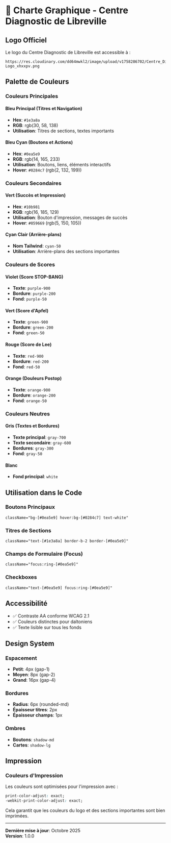 # 🎨 Charte Graphique - Centre Diagnostic de Libreville

## Logo Officiel

Le logo du Centre Diagnostic de Libreville est accessible à :
```
https://res.cloudinary.com/dd64mwkl2/image/upload/v1758286702/Centre_Diagnostic-Logo_xhxxpv.png
```

## Palette de Couleurs

### Couleurs Principales

#### Bleu Principal (Titres et Navigation)
- **Hex**: `#1e3a8a`
- **RGB**: rgb(30, 58, 138)
- **Utilisation**: Titres de sections, textes importants

#### Bleu Cyan (Boutons et Actions)
- **Hex**: `#0ea5e9`
- **RGB**: rgb(14, 165, 233)
- **Utilisation**: Boutons, liens, éléments interactifs
- **Hover**: `#0284c7` (rgb(2, 132, 199))

### Couleurs Secondaires

#### Vert (Succès et Impression)
- **Hex**: `#10b981`
- **RGB**: rgb(16, 185, 129)
- **Utilisation**: Bouton d'impression, messages de succès
- **Hover**: `#059669` (rgb(5, 150, 105))

#### Cyan Clair (Arrière-plans)
- **Nom Tailwind**: `cyan-50`
- **Utilisation**: Arrière-plans des sections importantes

### Couleurs de Scores

#### Violet (Score STOP-BANG)
- **Texte**: `purple-900`
- **Bordure**: `purple-200`
- **Fond**: `purple-50`

#### Vert (Score d'Apfel)
- **Texte**: `green-900`
- **Bordure**: `green-200`
- **Fond**: `green-50`

#### Rouge (Score de Lee)
- **Texte**: `red-900`
- **Bordure**: `red-200`
- **Fond**: `red-50`

#### Orange (Douleurs Postop)
- **Texte**: `orange-900`
- **Bordure**: `orange-200`
- **Fond**: `orange-50`

### Couleurs Neutres

#### Gris (Textes et Bordures)
- **Texte principal**: `gray-700`
- **Texte secondaire**: `gray-600`
- **Bordures**: `gray-300`
- **Fond**: `gray-50`

#### Blanc
- **Fond principal**: `white`

## Utilisation dans le Code

### Boutons Principaux
```tsx
className="bg-[#0ea5e9] hover:bg-[#0284c7] text-white"
```

### Titres de Sections
```tsx
className="text-[#1e3a8a] border-b-2 border-[#0ea5e9]"
```

### Champs de Formulaire (Focus)
```tsx
className="focus:ring-[#0ea5e9]"
```

### Checkboxes
```tsx
className="text-[#0ea5e9] focus:ring-[#0ea5e9]"
```

## Accessibilité

- ✅ Contraste AA conforme WCAG 2.1
- ✅ Couleurs distinctes pour daltoniens
- ✅ Texte lisible sur tous les fonds

## Design System

### Espacement
- **Petit**: 4px (gap-1)
- **Moyen**: 8px (gap-2)
- **Grand**: 16px (gap-4)

### Bordures
- **Radius**: 6px (rounded-md)
- **Épaisseur titres**: 2px
- **Épaisseur champs**: 1px

### Ombres
- **Boutons**: `shadow-md`
- **Cartes**: `shadow-lg`

## Impression

### Couleurs d'Impression
Les couleurs sont optimisées pour l'impression avec :
```css
print-color-adjust: exact;
-webkit-print-color-adjust: exact;
```

Cela garantit que les couleurs du logo et des sections importantes sont bien imprimées.

---

**Dernière mise à jour**: Octobre 2025  
**Version**: 1.0.0










